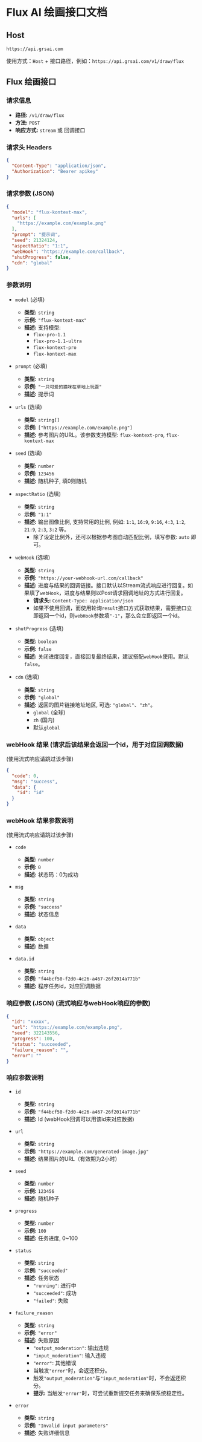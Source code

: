# Flux AI 绘画接口文档

## Host

`https://api.grsai.com`

使用方式：`Host` + 接口路径，例如：`https://api.grsai.com/v1/draw/flux`

## Flux 绘画接口

### 请求信息

- **路径:** `/v1/draw/flux`
- **方法:** `POST`
- **响应方式:** `stream` 或 回调接口

### 请求头 Headers

```json
{
  "Content-Type": "application/json",
  "Authorization": "Bearer apikey"
}
```

### 请求参数 (JSON)

```json
{
  "model": "flux-kontext-max",
  "urls": [
    "https://example.com/example.png"
  ],
  "prompt": "提示词",
  "seed": 21324124,
  "aspectRatio": "1:1",
  "webHook": "https://example.com/callback",
  "shutProgress": false,
  "cdn": "global"
}
```

### 参数说明

- `model` (必填)
  - **类型:** `string`
  - **示例:** `"flux-kontext-max"`
  - **描述:** 支持模型:
    - `flux-pro-1.1`
    - `flux-pro-1.1-ultra`
    - `flux-kontext-pro`
    - `flux-kontext-max`

- `prompt` (必填)
  - **类型:** `string`
  - **示例:** `"一只可爱的猫咪在草地上玩耍"`
  - **描述:** 提示词

- `urls` (选填)
  - **类型:** `string[]`
  - **示例:** `["https://example.com/example.png"]`
  - **描述:** 参考图片的URL。该参数支持模型: `flux-kontext-pro`, `flux-kontext-max`

- `seed` (选填)
  - **类型:** `number`
  - **示例:** `123456`
  - **描述:** 随机种子, 填0则随机

- `aspectRatio` (选填)
  - **类型:** `string`
  - **示例:** `"1:1"`
  - **描述:** 输出图像比例, 支持常用的比例, 例如: `1:1`, `16:9`, `9:16`, `4:3`, `1:2`, `21:9`, `2:3`, `3:2` 等。
    - 除了设定比例外，还可以根据参考图自动匹配比例，填写参数: `auto` 即可。

- `webHook` (选填)
  - **类型:** `string`
  - **示例:** `"https://your-webhook-url.com/callback"`
  - **描述:** 进度与结果的回调链接。接口默认以Stream流式响应进行回复。如果填了`webHook`，进度与结果则以Post请求回调地址的方式进行回复。
    - **请求头:** `Content-Type: application/json`
    - 如果不使用回调，而使用轮询`result`接口方式获取结果，需要接口立即返回一个id，则`webHook`参数填`"-1"`，那么会立即返回一个id。

- `shutProgress` (选填)
  - **类型:** `boolean`
  - **示例:** `false`
  - **描述:** 关闭进度回复，直接回复最终结果，建议搭配`webHook`使用。默认`false`。

- `cdn` (选填)
  - **类型:** `string`
  - **示例:** `"global"`
  - **描述:** 返回的图片链接地址地区, 可选: `"global"`、`"zh"`。
    - `global` (全球)
    - `zh` (国内)
    - 默认`global`

### webHook 结果 (请求后该结果会返回一个id，用于对应回调数据)

(使用流式响应请跳过该步骤)

```json
{
  "code": 0,
  "msg": "success",
  "data": {
    "id": "id"
  }
}
```

### webHook 结果参数说明

(使用流式响应请跳过该步骤)

- `code`
  - **类型:** `number`
  - **示例:** `0`
  - **描述:** 状态码：0为成功

- `msg`
  - **类型:** `string`
  - **示例:** `"success"`
  - **描述:** 状态信息

- `data`
  - **类型:** `object`
  - **描述:** 数据

- `data.id`
  - **类型:** `string`
  - **示例:** `"f44bcf50-f2d0-4c26-a467-26f2014a771b"`
  - **描述:** 程序任务id，对应回调数据

### 响应参数 (JSON) (流式响应与webHook响应的参数)

```json
{
  "id": "xxxxx",
  "url": "https://example.com/example.png",
  "seed": 322143556,
  "progress": 100,
  "status": "succeeded",
  "failure_reason": "",
  "error": ""
}
```

### 响应参数说明

- `id`
  - **类型:** `string`
  - **示例:** `"f44bcf50-f2d0-4c26-a467-26f2014a771b"`
  - **描述:** Id (webHook回调可以用该id来对应数据)

- `url`
  - **类型:** `string`
  - **示例:** `"https://example.com/generated-image.jpg"`
  - **描述:** 结果图片的URL（有效期为2小时）

- `seed`
  - **类型:** `number`
  - **示例:** `123456`
  - **描述:** 随机种子

- `progress`
  - **类型:** `number`
  - **示例:** `100`
  - **描述:** 任务进度, 0~100

- `status`
  - **类型:** `string`
  - **示例:** `"succeeded"`
  - **描述:** 任务状态
    - `"running"`: 进行中
    - `"succeeded"`: 成功
    - `"failed"`: 失败

- `failure_reason`
  - **类型:** `string`
  - **示例:** `"error"`
  - **描述:** 失败原因
    - `"output_moderation"`: 输出违规
    - `"input_moderation"`: 输入违规
    - `"error"`: 其他错误
    - 当触发`"error"`时，会返还积分。
    - 触发`"output_moderation"`与`"input_moderation"`时，不会返还积分。
    - **提示:** 当触发`"error"`时，可尝试重新提交任务来确保系统稳定性。

- `error`
  - **类型:** `string`
  - **示例:** `"Invalid input parameters"`
  - **描述:** 失败详细信息